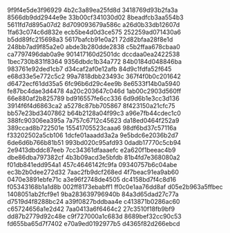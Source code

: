 9f9f4e5de3f96929
4b2c3a89ea25fd8d
3418769d93b2fa3a
8566db9dd2944e9e
33b00cf341030d02
8beadfcb3aa554b3
5611fd7d895a07d2
8d709093679a586c
a26d0b33db12607d
1fa63c074c6d832e
ecb5be4d0d3ce575
252259ad071430a6
b5dd89fc215698a3
5617bafcb91e0a21
72d82bfaa28f8e1d
248bb7ad9f85a2e0
abde3b280dde2838
c5b2ffaa678cbaa0
ca7797496dab0a9e
901417160d2501dc
dccdaa0ea2422538
1bec730b831f8364
9356dbdc1b34a772
84b0184d048846ba
983761e92ded1cb7
d34caf2af0e12afb
84d9c1fdfa52f645
e68d33e5e772c5c2
99a7818dbb23493c
367f4f0b0c201642
d6472ecf61dd35a5
6fc96b6d29c4ee9b
8e6533f14b0a5940
fe87bc4dae3d4478
4a20c203647c046d
1ab00c2903d560ff
66e880af2b825789
bd916557fe6cc336
6d9d6b1e3cc3d136
3914f6f4d6863ca2
a5278c87bb705867
8f423150a21cfc75
bb57e23bd3407862
b64b2128a04f99c3
a96e7fb44cdec1c0
388fc90306ea395a
7a757c6712c45623
da18ed0464f252a9
389ccad8b722501e
15541705523caaa6
98df6bd37c57116a
f33202502a5cb106
1dcfe01aaadd3a2a
9e5bdc6e2036b2d7
6de6d6b766b81b51
993bd020c95afd93
0dadb17770c5cb94
2e9413dbddc87eeb
7cc34361dfaaaefc
e2a620f1beeac4b9
dbe86dba797382cf
4b3b09acd3e5bfdb
81b4fd7e368080a2
f01db841edd954a1
457c4646142fc9fa
09340757b6c04abe
ec3b2b0dee272d32
7aac2fb9dcf268ed
4f7beac91ea9ab60
0470e3891ebfe71c
a3e96f2748de4505
dc4158bd7f4c8d16
f05343168b1a1d8b
002ff8173ebabff1
ff0c0e1aa76dd8af
d05e2b963a5ffbec
1408051ab2fcf9e1
9ba283639796940b
84a3d65dad27c77a
d7519d4f8288bc24
a39f0827bddbaa4e
c413871b0286ac60
c65724656a1e2d42
7aa0413a6f6464c2
27c3510f18fb9bf9
dd87b2779d92c48e
c9f727000a1c683d
8689bef32cc90c53
fd655ba65d7f7402
e70a9ed0192977b5
d4365f82d266ebcd
